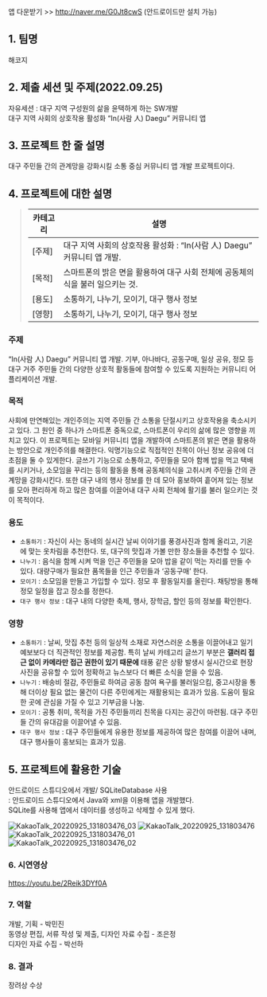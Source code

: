 앱 다운받기 >> http://naver.me/G0Jt8cwS (안드로이드만 설치 가능)
## 1. 팀명
해코지

## 2. 제출 세션 및 주제(2022.09.25)
자유세션 : 대구 지역 구성원의 삶을 윤택하게 하는 SW개발<br>
대구 지역 사회의 상호작용 활성화 “In(사람 人) Daegu” 커뮤니티 앱

## 3. 프로젝트 한 줄 설명
대구 주민들 간의 관계망을 강화시킬 소통 중심 커뮤니티 앱 개발 프로젝트이다.

## 4. 프로젝트에 대한 설명
> | 카테고리      | 설명                                                    |
> | ------------- | ------------------------------------------------------- |
> | [주제] |  대구 지역 사회의 상호작용 활성화 : “In(사람 人) Daegu” 커뮤니티 앱 개발.                         |
> | [목적] | 스마트폰의 밝은 면을 활용하여 대구 사회 전체에 공동체의식을 불러 일으키는 것.                     |
> | [용도] | 소통하기, 나누기, 모이기, 대구 행사 정보               |
> | [영향] | 소통하기, 나누기, 모이기, 대구 행사 정보               |

### 주제
“In(사람 人) Daegu” 커뮤니티 앱 개발. 기부, 아나바다, 공동구매, 일상 공유, 정모 등 대구 거주 주민들 간의 다양한 상호적 활동들에 참여할 수 있도록 지원하는 커뮤니티 어플리케이션 개발.

### 목적
사회에 만연해있는 개인주의는 지역 주민들 간 소통을 단절시키고 상호작용을 축소시키고 있다. 그 원인 중 하나가 스마트폰 중독으로, 스마트폰이 우리의 삶에 많은 영향을 끼치고 있다. 이 프로젝트는 모바일 커뮤니티 앱을 개발하여 스마트폰의 밝은 면을 활용하는 방안으로 개인주의를 해결한다. 익명기능으로 직접적인 친목이 아닌 정보 공유에 더 초점을 둘 수 있게한다. 글쓰기 기능으로 소통하고, 주민들을 모아 함께 밥을 먹고 택배를 시키거나, 소모임을 꾸리는 등의 활동을 통해 공동체의식을 고취시켜 주민들 간의 관계망을 강화시킨다. 또한 대구 내의 행사 정보를 한 데 모아 홍보하여 흩어져 있는 정보를 모아 편리하게 하고 많은 참여를 이끌어내 대구 사회 전체에 활기를 불러 일으키는 것이 목적이다.

### 용도
- `소통하기` : 자신이 사는 동네의 실시간 날씨 이야기를 풍경사진과 함께 올리고, 기온에 맞는 옷차림을 추천한다. 또, 대구의 맛집과 가볼 만한 장소들을 추천할 수 있다.
- `나누기` : 음식을 함께 시켜 먹을 인근 주민들을 모아 밥을 같이 먹는 자리를 만들 수 있다. 대량구매가 필요한 품목들을 인근 주민들과 ‘공동구매’ 한다.
- `모이기` : 소모임을 만들고 가입할 수 있다. 정모 후 활동일지를 올린다. 채팅방을 통해 정모 일정을 잡고 장소를 정한다.
- `대구 행사 정보` : 대구 내의 다양한 축제, 행사, 장학금, 할인 등의 정보를 확인한다.

### 영향
- `소통하기` : 날씨, 맛집 추천 등의 일상적 소재로 자연스러운 소통을 이끌어내고 일기예보보다 더 직관적인 정보를 제공함. 특히 날씨 카테고리 글쓰기 부분은 <b>갤러리 접근 없이 카메라만 접근 권한이 있기 때문에</b> 태풍 같은 상황 발생시 실시간으로 현장 사진을 공유할 수 있어 정확하고 뉴스보다 더 빠른 소식을 얻을 수 있음.
- `나누기` : 배송비 절감, 주민들로 하여금 공동 참여 욕구를 불러일으킴, 중고시장을 통해 더이상 필요 없는 물건이 다른 주민에게는 재활용되는 효과가 있음. 도움이 필요한 곳에 관심을 가질 수 있고 기부금을 나눔.
- `모이기` : 공통 취미, 목적을 가진 주민들끼리 친목을 다지는 공간이 마련됨. 대구 주민들 간의 유대감을 이끌어낼 수 있음.
- `대구 행사 정보` : 대구 주민들에게 유용한 정보를 제공하여 많은 참여를 이끌어 내며, 대구 행사들이 홍보되는 효과가 있음.

## 5. 프로젝트에 활용한 기술


안드로이드 스튜디오에서 개발/ SQLiteDatabase 사용<br>
 : 안드로이드 스튜디오에서 Java와 xml을 이용해 앱을 개발했다.<br>SQLite를 사용해  앱에서 데이터를 생성하고 삭제할 수 있게 했다.

![KakaoTalk_20220925_131803476_03](https://user-images.githubusercontent.com/102652126/192131056-c710a98f-d0f1-431b-b8d0-e20ce90bc35e.png)
![KakaoTalk_20220925_131803476](https://user-images.githubusercontent.com/102652126/192131057-1e50b501-c380-4971-8187-4b25d33a23dc.png)
![KakaoTalk_20220925_131803476_01](https://user-images.githubusercontent.com/102652126/192131059-8a1f48a1-efd2-49ac-a6d6-104ad75a49eb.png)
![KakaoTalk_20220925_131803476_02](https://user-images.githubusercontent.com/102652126/192131060-9dc82a34-6bbf-4b19-be20-ffc777bac139.png)
 
### 6. 시연영상
https://youtu.be/2Reik3DYf0A

### 7. 역할
개발, 기획 - 박민진  
동영상 편집, 서류 작성 및 제출, 디자인 자료 수집 - 조은정  
디자인 자료 수집 - 박선하

### 8. 결과
장려상 수상
